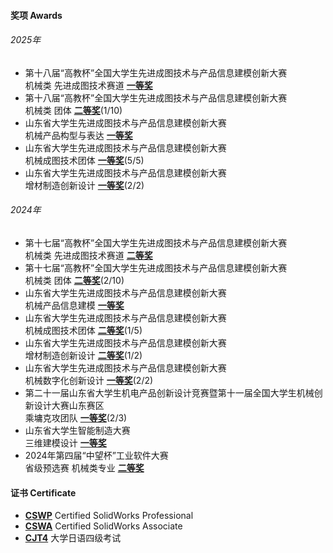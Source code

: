 
#### 奖项 Awards

###### 2025年
- 第十八届“高教杯”全国大学生先进成图技术与产品信息建模创新大赛\
机械类 先进成图技术赛道 **[一等奖](contents/data/25/国赛个人.jpg)**
- 第十八届“高教杯”全国大学生先进成图技术与产品信息建模创新大赛\
机械类 团体 **[二等奖](contents/data/25/国赛团体.jpg)**(1/10)
- 山东省大学生先进成图技术与产品信息建模创新大赛\
机械产品构型与表达 **[一等奖](contents/data/25/省赛个人.jpg)**
- 山东省大学生先进成图技术与产品信息建模创新大赛\
机械成图技术团体 **[一等奖](contents/data/25/省赛团体.jpg)**(5/5)
- 山东省大学生先进成图技术与产品信息建模创新大赛\
增材制造创新设计 **[一等奖](contents/data/25/省赛增材.jpg)**(2/2)
###### 2024年
- 第十七届“高教杯”全国大学生先进成图技术与产品信息建模创新大赛\
机械类 先进成图技术赛道 **[二等奖](contents/data/24/国赛个人.jpg)**
- 第十七届“高教杯”全国大学生先进成图技术与产品信息建模创新大赛\
机械类 团体 **[二等奖](contents/data/24/国赛团队.jpg)**(2/10)
- 山东省大学生先进成图技术与产品信息建模创新大赛\
机械产品信息建模 **[一等奖](contents/data/24/省赛个人.jpg)**
- 山东省大学生先进成图技术与产品信息建模创新大赛\
机械成图技术团体 **[二等奖](contents/data/24/省赛团队.jpg)**(1/5)
- 山东省大学生先进成图技术与产品信息建模创新大赛\
增材制造创新设计 **[二等奖](contents/data/24/省赛增材.jpg)**(1/2)
- 山东省大学生先进成图技术与产品信息建模创新大赛\
机械数字化创新设计 **[一等奖](contents/data/24/省赛创新.jpg)**(2/2)
- 第二十一届山东省大学生机电产品创新设计竞赛暨第十一届全国大学生机械创新设计大赛山东赛区\
乘墉克攻团队 **[一等奖](contents/data/24/机电创新.jpg)**(2/3)
- 山东省大学生智能制造大赛\
三维建模设计 **[一等奖](contents/data/24/智能制造.jpg)**
- 2024年第四届“中望杯”工业软件大赛\
省级预选赛 机械类专业 **[二等奖](contents/data/24/中望省赛.png)**

#### 证书 Certificate
- **[CSWP](contents/data/CSWP.pdf)** Certified SolidWorks Professional
- **[CSWA](contents/data/CSWA.pdf)** Certified SolidWorks Associate
- **[CJT4](contents/data/CJT4.pdf)** 大学日语四级考试
